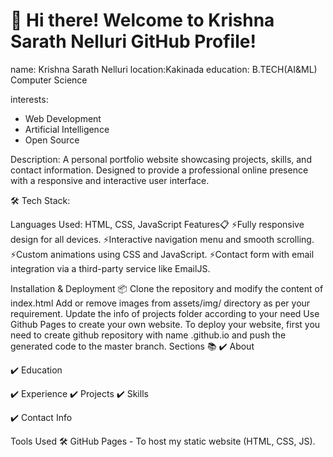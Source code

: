 # 👋 Hi there! Welcome to Krishna Sarath Nelluri GitHub Profile!

name: Krishna Sarath Nelluri
location:Kakinada
education: B.TECH(AI&ML) Computer Science 

interests:
  - Web Development
  - Artificial Intelligence
  - Open Source


Description:
A personal portfolio website showcasing projects, skills, and contact information. Designed to provide a professional online presence with a responsive and interactive user interface.

🛠️ Tech Stack:

Languages Used: HTML, CSS, JavaScript
Features📋
⚡️Fully responsive design for all devices.
⚡️Interactive navigation menu and smooth scrolling.
⚡️Custom animations using CSS and JavaScript.
⚡️Contact form with email integration via a third-party service like EmailJS.





Installation & Deployment 📦
Clone the repository and modify the content of index.html
Add or remove images from assets/img/ directory as per your requirement.
Update the info of projects folder according to your need
Use Github Pages to create your own website.
To deploy your website, first you need to create github repository with name <your-github-username>.github.io and push the generated code to the master branch.
Sections 📚
✔️ About

✔️ Education

✔️ Experience
✔️ Projects
✔️ Skills

✔️ Contact Info

Tools Used 🛠️
GitHub Pages - To host my static website (HTML, CSS, JS).
